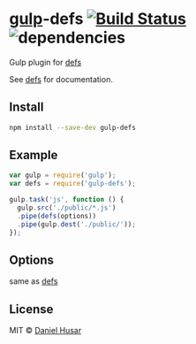 # [gulp](http://gulpjs.com)-defs [![Build Status](https://secure.travis-ci.org/danielhusar/gulp-defs.svg?branch=master)](http://travis-ci.org/danielhusar/gulp-defs) ![dependencies](https://david-dm.org/danielhusar/gulp-defs.png)

Gulp plugin for [defs](https://github.com/olov/defs)

See [defs](https://github.com/olov/defs) for documentation.

## Install

```bash
npm install --save-dev gulp-defs
```

## Example

```javascript
var gulp = require('gulp');
var defs = require('gulp-defs');

gulp.task('js', function () {
  gulp.src('./public/*.js')
  .pipe(defs(options))
  .pipe(gulp.dest('./public/'));
});
```

## Options

same as [defs](https://github.com/olov/defs#configuration)


## License

MIT © [Daniel Husar](https://github.com/danielhusar)
